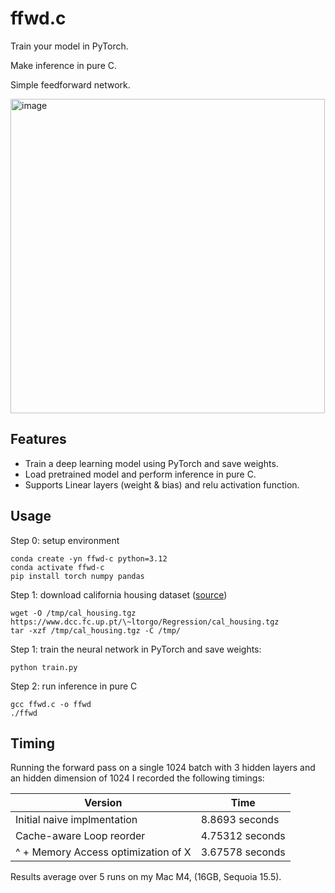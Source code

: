 # ffwd.c

Train your model in PyTorch. 

Make inference in pure C.

Simple feedforward network.

<img width="503" alt="image" src="https://github.com/user-attachments/assets/b7816dcc-1cc8-48a4-a4d4-49693e8ac9d0" />

## Features

* Train a deep learning model using PyTorch and save weights.
* Load pretrained model and perform inference in pure C.
* Supports Linear layers (weight & bias) and relu activation function.

## Usage

Step 0: setup environment

```
conda create -yn ffwd-c python=3.12
conda activate ffwd-c
pip install torch numpy pandas
```

Step 1: download california housing dataset ([source](https://www.dcc.fc.up.pt/~ltorgo/Regression/cal_housing.html))

```
wget -O /tmp/cal_housing.tgz https://www.dcc.fc.up.pt/\~ltorgo/Regression/cal_housing.tgz
tar -xzf /tmp/cal_housing.tgz -C /tmp/
```

Step 1: train the neural network in PyTorch and save weights:

```
python train.py
```

Step 2: run inference in pure C

```
gcc ffwd.c -o ffwd
./ffwd
```

## Timing

Running the forward pass on a single 1024 batch with 3 hidden layers and an hidden dimension of 1024 I recorded the following timings:

| Version | Time |
| --- | --- |
| Initial naive implmentation | 8.8693 seconds |
| Cache-aware Loop reorder | 4.75312 seconds |
| ^ + Memory Access optimization of X | 3.67578 seconds |

Results average over 5 runs on my  Mac M4, (16GB, Sequoia 15.5).